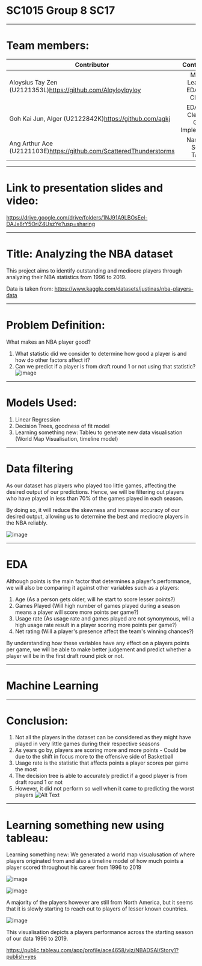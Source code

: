 # SC1015 Group 8 SC17
-----------------------------
# Team members:

| Contributor                                            | Contributions                                                   
| ------------------------------------------------------|:---------------------------------------------------------------:|
| Aloysius Tay Zen (U2121353L)https://github.com/Aloyloyloyloy          | Machine Learning + EDA + Data Cleaning |
| Goh Kai Jun, Alger (U2122842K)https://github.com/agkj                  | EDA + Data Cleaning + Github Implementation                    
| Ang Arthur Ace  (U2121103E)https://github.com/ScatteredThunderstorms  | Narration + Script + Tableau                                             | 

-----------------------------

# Link to presentation slides and video: 

https://drive.google.com/drive/folders/1NJ91A9LBOsEel-DAJx8rY5OriZ4UszYe?usp=sharing

-----------------------------

# Title: Analyzing the NBA dataset

This project aims to identify outstanding and mediocre players through analyzing their NBA statistics from 1996 to 2019. 

Data is taken from: https://www.kaggle.com/datasets/justinas/nba-players-data

-----------------------------

# Problem Definition:
What makes an NBA player good?
1. What statistic did we consider to determine how good a player is and how do other factors affect it?
2. Can we predict if a player is from draft round 1 or not using that statistic?
![image](https://user-images.githubusercontent.com/39144132/164891284-d47b3686-e549-44d2-af38-b7add91546f3.png)



-----------------------------

# Models Used:
1. Linear Regression
2. Decision Trees, goodness of fit model
3. Learning something new: Tableu to generate new data visualisation (World Map Visualisation, timeline model)

-----------------------------
# Data filtering

As our dataset has players who played too little games, affecting the desired output of our predictions. 
Hence, we will be filtering out players who have played in less than 70% of the games played in each season.

By doing so, it will reduce the skewness and increase accuracy of our desired output, allowing us to determine the best and mediocre players in the NBA reliably.

![image](https://user-images.githubusercontent.com/39144132/164891171-e5323d34-1b65-489c-a7b6-fdac6525ff38.png)

-----------------------------
# EDA
Although points is the main factor that determines a player's performance, we will also be comparing it against other variables such as a players:

1. Age (As a person gets older, will he start to score lesser points?)
2. Games Played (Will high number of games played during a season means a player will score more points per game?)
3. Usage rate (As usage rate and games played are not synonymous, will a high usage rate result in a player scoring more points per game?)
4. Net rating (Will a player's presence affect the team's winning chances?)

By understanding how these variables have any effect on a players points per game, we will be able to make better judgement and predict whether a player will be in the first draft round pick or not.

-----------------------------
# Machine Learning




-----------------------------

# Conclusion:
1. Not all the players in the dataset can be considered as they might have played in very little games during their respective seasons
2. As years go by, players are scoring more and more points - Could be due to the shift in focus more to the offensive side of Basketball
3. Usage rate is the statistic that affects points a player scores per game the most
4. The decision tree is able to accurately predict if a good player is from draft round 1 or not
5. However, it did not perform so well when it came to predicting the worst players
![Alt Text](https://media.giphy.com/media/3o7aTnQqygA3TcukFi/giphy.gif)
-----------------------------

# Learning something new using tableau:

Learning something new:
We generated a world map visualusation of where players originated from and also a timeline model of how much points a player scored throughout his career from 1996 to 2019

![image](https://user-images.githubusercontent.com/39144132/164955881-2e5d9643-d1b5-4eb6-b3eb-3a89b4f7fc4d.png)

![image](https://user-images.githubusercontent.com/39144132/164955929-030c3c02-8db6-42ce-a385-82e97743bba6.png)

A majority of the players however are still from North America, but it seems that it is slowly starting to reach out to players of lesser known countries.


![image](https://user-images.githubusercontent.com/39144132/164955895-f7173949-56b8-4d2d-96c3-a69e7bef13c8.png)

This visualisation depicts a players performance across the starting season of our data 1996 to 2019.



https://public.tableau.com/app/profile/ace4658/viz/NBADSAI/Story1?publish=yes



